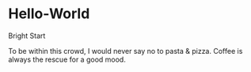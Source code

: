 # Hello-World
Bright Start

To be within this crowd, I would never say no to pasta & pizza.
Coffee is always the rescue for a good mood.
